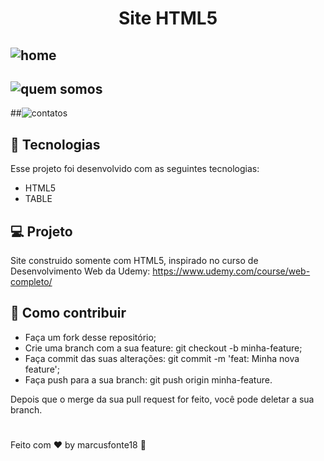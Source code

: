 <h1 align=center >Site HTML5</h1>

## ![home](https://user-images.githubusercontent.com/65238795/105506584-fa633980-5ca8-11eb-96c4-3968e8d36a25.PNG)

## ![quem somos](https://user-images.githubusercontent.com/65238795/105506880-4d3cf100-5ca9-11eb-9927-6f344a37ac30.PNG)

##![contatos](https://user-images.githubusercontent.com/65238795/105506991-6e054680-5ca9-11eb-8a89-24a85b6efc7d.PNG)


## :rocket: Tecnologias

Esse projeto foi desenvolvido com as seguintes tecnologias:
 - HTML5
 - TABLE
 
 
 ## :computer: Projeto

Site construido somente com HTML5, inspirado no curso de Desenvolvimento Web da Udemy: https://www.udemy.com/course/web-completo/

## :thinking: Como contribuir

- Faça um fork desse repositório;
- Crie uma branch com a sua feature: git checkout -b minha-feature;
- Faça commit das suas alterações: git commit -m 'feat: Minha nova feature';
- Faça push para a sua branch: git push origin minha-feature.

Depois que o merge da sua pull request for feito, você pode deletar a sua branch.
#
Feito com :hearts: by marcusfonte18 :wave:
